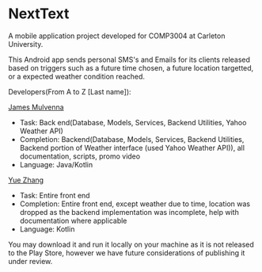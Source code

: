 # NextText
A mobile application project developed for COMP3004 at Carleton University.

This Android app sends personal SMS's and Emails for its clients released based on triggers such as a future time chosen, a future location targetted, or a expected weather condition reached. 

Developers(From A to Z [Last name]): 

[James Mulvenna](https://github.com/jamesmulvenna)
  - Task: Back end(Database, Models, Services, Backend Utilities, Yahoo Weather API)
  - Completion: Backend(Database, Models, Services, Backend Utilities, Backend portion of Weather interface (used Yahoo Weather API)), all documentation, scripts, promo video
  - Language: Java/Kotlin

[Yue Zhang](https://github.com/mryuezhang)
  - Task: Entire front end
  - Completion: Entire front end, except weather due to time, location was dropped as the backend implementation was incomplete, help with documentation where applicable
  - Language: Kotlin

You may download it and run it locally on your machine as it is not released to the Play Store, however we have future considerations of publishing it under review.
